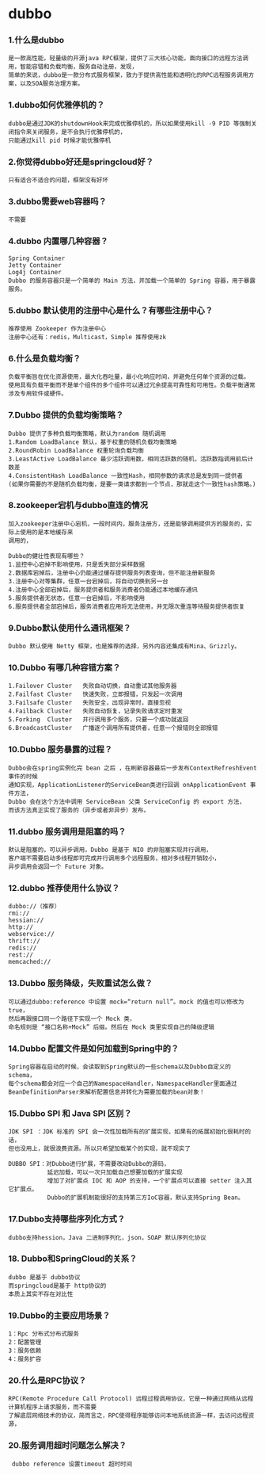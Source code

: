 # dubbo

### 1.什么是dubbo
    是一款高性能，轻量级的开源java RPC框架，提供了三大核心功能，面向接口的远程方法调用，智能容错和负载均衡，服务自动注册，发现，
    简单的来说，dubbo是一款分布式服务框架，致力于提供高性能和透明化的RPC远程服务调用方案，以及SOA服务治理方案。

    
### 1.dubbo如何优雅停机的？
    dubbo是通过JDK的shutdownHook来完成优雅停机的，所以如果使用kill -9 PID 等强制关闭指令来关闭服务，是不会执行优雅停机的，
    只能通过kill pid 时候才能优雅停机
    
### 2.你觉得dubbo好还是springcloud好？
    只有适合不适合的问题，框架没有好坏
    
### 3.dubbo需要web容器吗？
    不需要
    
### 4.dubbo 内置哪几种容器？
    Spring Container
    Jetty Container
    Log4j Container
    Dubbo 的服务容器只是一个简单的 Main 方法，并加载一个简单的 Spring 容器，用于暴露服务。

### 5.dubbo 默认使用的注册中心是什么？有哪些注册中心？
    推荐使用 Zookeeper 作为注册中心
    注册中心还有：redis，Multicast，Simple 推荐使用zk

### 6.什么是负载均衡？
    负载平衡旨在优化资源使用，最大化吞吐量，最小化响应时间，并避免任何单个资源的过载。
    使用具有负载平衡而不是单个组件的多个组件可以通过冗余提高可靠性和可用性。负载平衡通常涉及专用软件或硬件。
    
### 7.Dubbo 提供的负载均衡策略？
    Dubbo 提供了多种负载均衡策略，默认为random 随机调用
    1.Random LoadBalance 默认，基于权重的随机负载均衡策略
    2.RoundRobin LoadBalance 权重轮询负载均衡
    3.LeastActive LoadBalance 最少活跃调用数，相同活跃数的随机，活跃数指调用前后计数差
    4.ConsistentHash LoadBalance 一致性Hash，相同参数的请求总是发到同一提供者
    (如果你需要的不是随机负载均衡，是要一类请求都到一个节点，那就走这个一致性hash策略。)
    
### 8.zookeeper宕机与dubbo直连的情况
    加入zookeeper注册中心宕机，一段时间内，服务注册方，还是能够调用提供方的服务的，实际上使用的是本地缓存来
    调用的，
    
    Dubbo的健壮性表现有哪些？
    1.监控中心宕掉不影响使用，只是丢失部分采样数据
    2.数据库宕掉后，注册中心仍能通过缓存提供服务列表查询，但不能注册新服务
    3.注册中心对等集群，任意一台宕掉后，将自动切换到另一台
    4.注册中心全部宕掉后，服务提供者和服务消费者仍能通过本地缓存通讯
    5.服务提供者无状态，任意一台宕掉后，不影响使用
    6.服务提供者全部宕掉后，服务消费者应用将无法使用，并无限次重连等待服务提供者恢复
 
### 9.Dubbo默认使用什么通讯框架？
    Dubbo 默认使用 Netty 框架，也是推荐的选择，另外内容还集成有Mina、Grizzly。
    
### 10.Dubbo 有哪几种容错方案？
    1.Failover Cluster   失败自动切换，自动重试其他服务器
    2.Failfast Cluster   快速失败，立即报错，只发起一次调用
    3.Failsafe Cluster   失败安全，出现异常时，直接忽视
    4.Failback Cluster   失败自动恢复，记录失败请求定时重发
    5.Forking  Cluster   并行调用多个服务，只要一个成功就返回
    6.BroadcastCluster   广播逐个调用所有提供者，任意一个报错则全部报错

### 10.Dubbo 服务暴露的过程？
    Dubbo会在spring实例化完 bean 之后 ，在刷新容器最后一步发布ContextRefreshEvent 事件的时候
    通知实现，ApplicationListener的ServiceBean类进行回调 onApplicationEvent 事件方法，
    Dubbo 会在这个方法中调用 ServiceBean 父类 ServiceConfig 的 export 方法，
    而该方法真正实现了服务的（异步或者非异步）发布。

### 11.dubbo 服务调用是阻塞的吗？
    默认是阻塞的，可以异步调用，Dubbo 是基于 NIO 的非阻塞实现并行调用，
    客户端不需要启动多线程即可完成并行调用多个远程服务，相对多线程开销较小，
    异步调用会返回一个 Future 对象。
    
### 12.dubbo 推荐使用什么协议？
    dubbo://（推荐）
    rmi://
    hessian://
    http://
    webservice://
    thrift://
    redis://
    rest://
    memcached://

### 13.Dubbo 服务降级，失败重试怎么做？
    可以通过dubbo:reference 中设置 mock=“return null”。mock 的值也可以修改为 true，
    然后再跟接口同一个路径下实现一个 Mock 类，
    命名规则是 “接口名称+Mock” 后缀。然后在 Mock 类里实现自己的降级逻辑
    
### 14.Dubbo 配置文件是如何加载到Spring中的？
    Spring容器在启动的时候，会读取到Spring默认的一些schema以及Dubbo自定义的schema，
    每个schema都会对应一个自己的NamespaceHandler，NamespaceHandler里面通过
    BeanDefinitionParser来解析配置信息并转化为需要加载的bean对象！
   
### 15.Dubbo SPI 和 Java SPI 区别？
    JDK SPI ：JDK 标准的 SPI 会一次性加载所有的扩展实现，如果有的拓展初始化很耗时的话，
    但也没用上，就很浪费资源。所以只希望加载某个的实现，就不现实了 
    
    DUBBO SPI：对Dubbo进行扩展，不需要改动Dubbo的源码，
               延迟加载，可以一次只加载自己想要加载的扩展实现
               增加了对扩展点 IOC 和 AOP 的支持，一个扩展点可以直接 setter 注入其它扩展点。
               Dubbo的扩展机制能很好的支持第三方IoC容器，默认支持Spring Bean。
               
     
### 17.Dubbo支持哪些序列化方式？
    dubbo支持hession，Java 二进制序列化，json，SOAP 默认序列化协议
    

### 18. Dubbo和SpringCloud的关系？
    dubbo 是基于 dubbo协议
    而springcloud是基于 http协议的
    本质上其实不存在对比性

### 19.Dubbo的主要应用场景？
    1：Rpc 分布式分布式服务
    2：配置管理
    3：服务依赖
    4：服务扩容
    
### 20.什么是RPC协议？
    RPC(Remote Procedure Call Protocol) 远程过程调用协议，它是一种通过网络从远程计算机程序上请求服务，而不需要
    了解底层网络技术的协议，简而言之，RPC使得程序能够访问本地系统资源一样，去访问远程资源，
    
### 20.服务调用超时问题怎么解决？
     dubbo reference 设置timeout 超时时间

    
      
    

    
        

